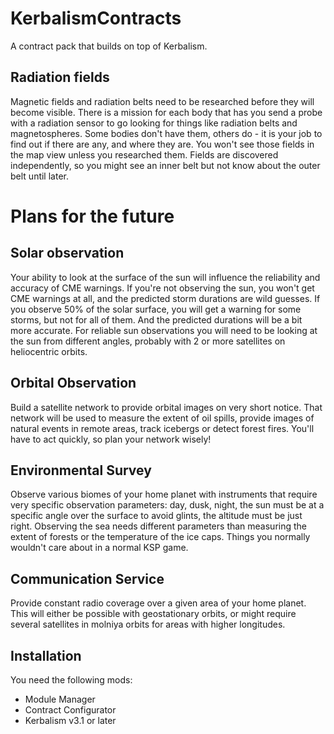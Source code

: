# KerbalismContracts

A contract pack that builds on top of Kerbalism.

## Radiation fields

Magnetic fields and radiation belts need to be researched before they will become visible. There is a mission for each body that has you send a probe with a radiation sensor to go looking for things like radiation belts and magnetospheres. Some bodies don't have them, others do - it is your job to find out if there are any, and where they are. You won't see those fields in the map view unless you researched them. Fields are discovered independently, so you might see an inner belt but not know about the outer belt until later.

# Plans for the future

## Solar observation

Your ability to look at the surface of the sun will influence the reliability and accuracy of CME warnings. If you're not observing the sun, you won't get CME warnings at all, and the predicted storm durations are wild guesses. If you observe 50% of the solar surface, you will get a warning for some storms, but not for all of them. And the predicted durations will be a bit more accurate. For reliable sun observations you will need to be looking at the sun from different angles, probably with 2 or more satellites on heliocentric orbits.

## Orbital Observation

Build a satellite network to provide orbital images on very short notice. That network will be used to measure the extent of oil spills, provide images of natural events in remote areas, track icebergs or detect forest fires. You'll have to act quickly, so plan your network wisely!

## Environmental Survey

Observe various biomes of your home planet with instruments that require very specific observation parameters: day, dusk, night, the sun must be at a specific angle over the surface to avoid glints, the altitude must be just right. Observing the sea needs different parameters than measuring the extent of forests or the temperature of the ice caps. Things you normally wouldn't care about in a normal KSP game.

## Communication Service

Provide constant radio coverage over a given area of your home planet. This will either be possible with geostationary orbits, or might require several satellites in molniya orbits for areas with higher longitudes. 

## Installation

You need the following mods:

* Module Manager
* Contract Configurator
* Kerbalism v3.1 or later
